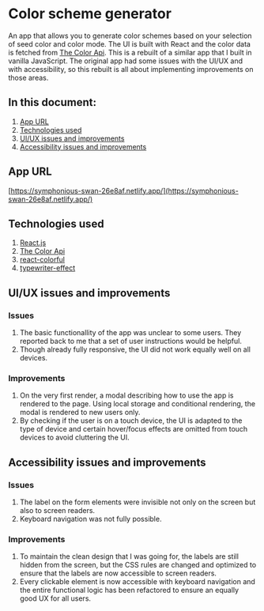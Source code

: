 # Color scheme generator
An app that allows you to generate color schemes based on your selection of seed color and color mode. The UI is built with React and the color data is fetched from [The Color Api](https://www.thecolorapi.com/).
This is a rebuilt of a similar app that I built in vanilla JavaScript. The original app had some issues with the UI/UX and with accessibility, so this rebuilt is all about implementing improvements on those areas.

## In this document:
1. [App URL](#app-url)
2. [Technologies used](#technologies-used)
3. [UI/UX issues and improvements](#ui/ux-issues-and-improvements)
4. [Accessibility issues and improvements](#accessibility-issues-and-improvements)


## App URL
[https://symphonious-swan-26e8af.netlify.app/](https://symphonious-swan-26e8af.netlify.app/)

## Technologies used
1. [React.js](https://react.dev/)
2. [The Color Api](https://www.thecolorapi.com/)
3. [react-colorful](https://www.npmjs.com/package/react-colorful)
4. [typewriter-effect](https://www.npmjs.com/package/typewriter-effect)

## UI/UX issues and improvements
### Issues
1. The basic functionallity of the app was unclear to some users. They reported back to me that a set of user instructions would be helpful.
2. Though already fully responsive, the UI did not work equally well on all devices.

### Improvements
1. On the very first render, a modal describing how to use the app is rendered to the page. Using local storage and conditional rendering, the modal is rendered to new users only.
2. By checking if the user is on a touch device, the UI is adapted to the type of device and certain hover/focus effects are omitted from touch devices to avoid cluttering the UI.

## Accessibility issues and improvements
### Issues
1. The label on the form elements were invisible not only on the screen but also to screen readers.
2. Keyboard navigation was not fully possible.

### Improvements
1. To maintain the clean design that I was going for, the labels are still hidden from the screen, but the CSS rules are changed and optimized to ensure that the labels are now accessible to screen readers.
2. Every clickable element is now accessible with keyboard navigation and the entire functional logic has been refactored to ensure an equally good UX for all users.
